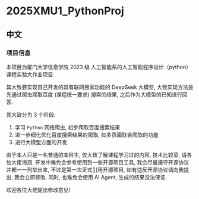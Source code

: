 # 2025XMU1_PythonProj

## 中文

### 项目信息

本项目为厦门大学信息学院 2023 级 人工智能系的人工智能程序设计（python）课程实验大作业项目.

其大致要实现自己开发的具有联网搜索功能的 DeepSeek 大模型, 大致实现方法是先通过爬虫爬取百度 (课程统一要求) 搜索的结果, 之后作为大模型的已知进行回答.

其大致分为 3 个阶段:

1. 学习 `Python` 网络爬虫, 初步爬取百度搜索结果
2. 进一步细化优化百度搜索结果的爬取, 如多页面联合爬取的功能
3. 进行大模型方面的开发

由于本人只是一名普通的本科生, 仅大致了解课程学习过的内容, 技术比较菜, 请各位大佬海涵. 开发中难免会参考使用到一些开源项目工具, 我会尽量遵守开源协议并都一一列举出来, 不过是第一次正式引用开源项目, 如有违反开源协议请向我提出, 我会立即修改. 同时, 也难免会使用 AI Agent, 生成的结果没法保证.

欢迎各位大佬提出修改意见!
